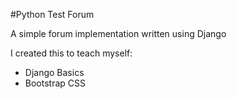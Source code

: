 #Python Test Forum

A simple forum implementation written using Django

I created this to teach myself:
* Django Basics
* Bootstrap CSS
